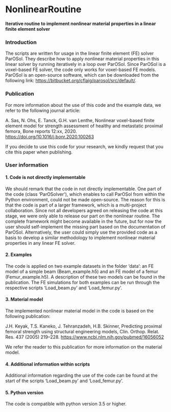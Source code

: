 # NonlinearRoutine
**Iterative routine to implement nonlinear material properties in a linear finite element solver**

### Introduction
The scripts are written for usage in the linear finite element (FE) solver ParOSol. They describe how to apply nonlinear material properties in this linear solver by running iteratively in a loop over ParOSol. Since ParOSol is a voxel-based FE solver, the code only works for voxel-based FE models. ParOSol is an open-source software, which can be downloaded from the following link: https://bitbucket.org/cflaig/parosol/src/default/. 

### Publication
For more information about the use of this code and the example data, we refer to the following journal article:

A. Sas, N. Ohs, E. Tanck, G.H. van Lenthe, Nonlinear voxel-based finite element model for strength assessment of  healthy and metastatic proximal femora, Bone reports 12:xx, 2020. https://doi.org/10.1016/j.bonr.2020.100263

If you decide to use this code for your research, we kindly request that you cite this paper when publishing. 

### User information
#### 1.	Code is not directly implementable
We should remark that the code in not directly implementable. One part of the code (class ‘ParOSolver'), which enables to call ParOSol from within the Python environment, could not be made open-source. The reason for this is that the code is part of a larger framework, which is a multi-project collaboration. Since not all developers agreed on releasing the code at this stage, we were only able to release our part on the nonlinear routine. The complete framework might become available in the future, but for now the user should self-implement the missing part based on the documentation of ParOSol. Alternatively, the user could simply use the provided code as a basis to develop a similar methodology to implement nonlinear material properties in any linear FE solver.   

#### 2.	Examples
The code is applied on two example datasets in the folder ‘data’: an FE model of a simple beam (Beam_example.h5) and an FE model of a femur (Femur_example.h5). A description of these two models can be found in the publication. The FE simulations for both examples can be run through the respective scripts ‘Load_beam.py’ and ‘Load_femur.py’. 

#### 3.	Material model
The implemented nonlinear material model in the code is based on the following publication:

J.H. Keyak, T.S. Kaneko, J. Tehranzadeh, H.B. Skinner, Predicting proximal femoral strength using structural engineering models, Clin. Orthop. Relat. Res. 437 (2005) 219–228. https://www.ncbi.nlm.nih.gov/pubmed/16056052

We refer the reader to this publication for more information on the material model.

#### 4.	Additional information within scripts
Additional information regarding the use of the code can be found at the start of the scripts ‘Load_beam.py’ and ‘Load_femur.py’.

#### 5. Python version
The code is compatible with python version 3.5 or higher.
